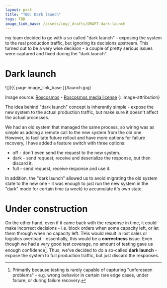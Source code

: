 ```yaml
---
layout: post
title: "TBD: Dark launch"
tags: TBD
image_link_base: /assets/img/_drafts/DRAFT-dark-launch
---
```



my team decided to go with a so called "dark launch" - exposing the system to the real 
production traffic, but ignoring its decisions upstream. This turned out to be a very wise decision - a couple of pretty
serious issues were captured and fixed during the "dark launch".


# Dark launch

<div class="image-with-attribution inline-text-wrap right" markdown="1">

![]({{ page.image_link_base }}/launch.jpg)

Image source: [Roscosmos][launch] - [Roscosmos media license][roscosmos-licence]
{:.image-attribution}

[launch]: https://www.roscosmos.ru/26214/
[roscosmos-licence]: https://www.roscosmos.ru/22650/

</div>

The idea behind "dark launch" concept is inherently simple - expose the new system to the actual production traffic, but
make sure it doesn't affect the actual processes.

We had an old system that managed the same process, so wiring was as simple as adding a remote call to the new system
from the old one. However, to facilitate future rollout and have more options for failure recovery, I have added a
feature switch with three options:

* off - don't even send the request to the new system.
* dark - send request, receive and deserialize the response, but then discard it.
* full - send request, receive response and use it.

In addition, the "dark launch" allowed us to avoid migrating the old system state to the new one - it was enough to just
run the new system in the "dark" mode for certain time (a week) to accumulate it's own state 


# Under construction

On the other hand, even if it came back with the response in time, it could make incorrect decisions - i.e. block 
orders when some capacity left, or let them through when no capacity left. THis would result in lost sales or logistics 
overload - essentially, this would be a **correctness** issue. Even though we had a very good test coverage, no amount
of testing gave us enough confidence[^1]. Thus, we've decided to do a so-called **dark launch** - expose the system 
to full production traffic, but just discard the responses.

[^1]: Primarily because testing is rarely capable of capturing "unforeseen problems" - e.g. wrong behavior in 
    certain rare edge cases, under failure, or during failure recovery.